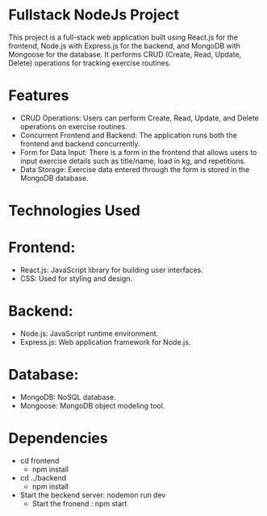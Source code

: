 # Fullstack NodeJs Project

This project is a full-stack web application built using React.js for the frontend, Node.js with Express.js for the backend, and MongoDB with Mongoose for the database. It performs CRUD (Create, Read, Update, Delete) operations for tracking exercise routines.

# Features
* CRUD Operations: Users can perform Create, Read, Update, and Delete operations on exercise routines.
* Concurrent Frontend and Backend: The application runs both the frontend and backend concurrently.
* Form for Data Input: There is a form in the frontend that allows users to input exercise details such as title/name, load in kg, and repetitions.
* Data Storage: Exercise data entered through the form is stored in the MongoDB database.

# Technologies Used
# Frontend:
- React.js: JavaScript library for building user interfaces.
- CSS: Used for styling and design.
# Backend:
- Node.js: JavaScript runtime environment.
- Express.js: Web application framework for Node.js.
# Database:
- MongoDB: NoSQL database.
- Mongoose: MongoDB object modeling tool.

# Dependencies
- cd frontend
    - npm install
- cd ../backend
  - npm install
- Start the beckend server: nodemon run dev
     - Start the fronend : npm start
